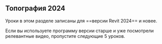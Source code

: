 ## Топография 2024

Уроки в этом разделе записаны для ==версии Revit 2024== и новее.

Если вы используете программу версии старше и уже посмотрели релевантные видео, пропустите следующие 5 уроков.
